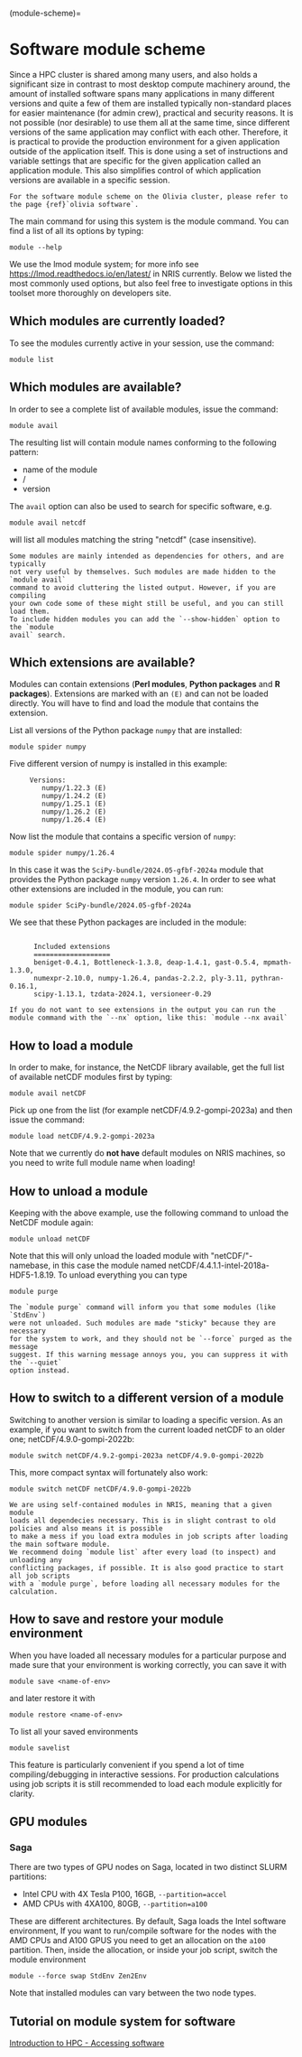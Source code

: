 (module-scheme)=

# Software module scheme

Since a HPC cluster is shared among many users, and also holds a significant size in contrast to most desktop compute machinery around, the amount of installed software spans many applications in many different versions and quite a few of them are installed typically non-standard places for easier maintenance (for admin crew), practical and security reasons. It is not possible (nor desirable) to use them all at the same time, since different versions of the same application may conflict with each other. Therefore, it is practical to provide the production environment for a given application outside of the application itself. This is done using a set of instructions and variable settings that are specific for the given application called an application module. This also simplifies control of which application versions are available in a specific session.

```{admonition} Important information
For the software module scheme on the Olivia cluster, please refer to the page {ref}`olivia software`.

```

The main command for using this system is the module command. You can find a list of all its options by typing:

	module --help

We use the lmod module system; for more info see <https://lmod.readthedocs.io/en/latest/> in NRIS currently. Below we listed the most commonly used options, but also feel free to investigate options in this toolset more thoroughly on developers site.


## Which modules are currently loaded?

To see the modules currently active in your session, use the command:

	module list


## Which modules are available?

In order to see a complete list of available modules, issue the command:

	module avail

The resulting list will contain module names conforming to the following pattern:

* name of the module
* /
* version

The `avail` option can also be used to search for specific software, e.g.

	module avail netcdf

will list all modules matching the string "netcdf" (case insensitive).

```{note}
Some modules are mainly intended as dependencies for others, and are typically
not very useful by themselves. Such modules are made hidden to the `module avail`
command to avoid cluttering the listed output. However, if you are compiling
your own code some of these might still be useful, and you can still load them.
To include hidden modules you can add the `--show-hidden` option to the `module
avail` search.
```

## Which extensions are available?

Modules can contain extensions (**Perl modules**, **Python packages** and **R packages**). 
Extensions are marked with an `(E)` and can not be loaded directly. You will have to find and load the module that contains the extension.

List all versions of the Python package `numpy` that are installed:

```
module spider numpy
```

Five different version of numpy is installed in this example:
```
     Versions:
        numpy/1.22.3 (E)
        numpy/1.24.2 (E)
        numpy/1.25.1 (E)
        numpy/1.26.2 (E)
        numpy/1.26.4 (E)

```

Now list the module that contains a specific version of `numpy`:

```
module spider numpy/1.26.4
```

In this case it was the `SciPy-bundle/2024.05-gfbf-2024a` module that provides the Python package `numpy` version `1.26.4`. In order to see what other extensions are included in the module, you can run:

```
module spider SciPy-bundle/2024.05-gfbf-2024a
```

We see that these Python packages are included in the module:
```

      Included extensions
      ===================
      beniget-0.4.1, Bottleneck-1.3.8, deap-1.4.1, gast-0.5.4, mpmath-1.3.0,
      numexpr-2.10.0, numpy-1.26.4, pandas-2.2.2, ply-3.11, pythran-0.16.1,
      scipy-1.13.1, tzdata-2024.1, versioneer-0.29
```

```{note}
If you do not want to see extensions in the output you can run the module command with the `--nx` option, like this: `module --nx avail`
```

## How to load a module

In order to make, for instance, the NetCDF library available, get the full list of available netCDF modules first by typing: 

	module avail netCDF

Pick up one from the list (for example netCDF/4.9.2-gompi-2023a) and then issue the command:

	module load netCDF/4.9.2-gompi-2023a

Note that we currently do **not have** default modules on NRIS machines, so you need to write full module name when loading!


## How to unload a module

Keeping with the above example, use the following command to unload the NetCDF module again:

	module unload netCDF

Note that this will only unload the loaded module with "netCDF/"-namebase, in this case the module named netCDF/4.4.1.1-intel-2018a-HDF5-1.8.19. To unload everything you can type

	module purge

```{note}
The `module purge` command will inform you that some modules (like `StdEnv`)
were not unloaded. Such modules are made "sticky" because they are necessary
for the system to work, and they should not be `--force` purged as the message
suggest. If this warning message annoys you, you can suppress it with the `--quiet`
option instead.
```


## How to switch to a different version of a module

Switching to another version is similar to loading a specific version. As an example, if you want to switch from the current loaded netCDF to an older one; netCDF/4.9.0-gompi-2022b:

	module switch netCDF/4.9.2-gompi-2023a netCDF/4.9.0-gompi-2022b

This, more compact syntax will fortunately also work:

	module switch netCDF netCDF/4.9.0-gompi-2022b

```{note}
We are using self-contained modules in NRIS, meaning that a given module
loads all dependecies necessary. This is in slight contrast to old policies and also means it is possible
to make a mess if you load extra modules in job scripts after loading the main software module.
We recommend doing `module list` after every load (to inspect) and unloading any
conflicting packages, if possible. It is also good practice to start all job scripts
with a `module purge`, before loading all necessary modules for the calculation.
```


## How to save and restore your module environment

When you have loaded all necessary modules for a particular purpose and made sure that
your environment is working correctly, you can save it with

	module save <name-of-env>

and later restore it with

	module restore <name-of-env>

To list all your saved environments

	module savelist

This feature is particularly convenient if you spend a lot of time compiling/debugging
in interactive sessions. For production calculations using job scripts it is still
recommended to load each module explicitly for clarity.


## GPU modules 

### Saga
There are two types of GPU nodes on Saga, located in two distinct SLURM partitions:

* Intel CPU  with 4X Tesla P100, 16GB, `--partition=accel`
* AMD CPUs with 4XA100, 80GB, `--partition=a100`

These are different architectures. By default, Saga loads the Intel software environment,
If you want to run/compile software for the nodes with the AMD CPUs and A100 GPUS 
you need to get an allocation on the `a100` partition. Then, inside the allocation,
or inside your job script, switch the module environment

```
module --force swap StdEnv Zen2Env

```  
Note that installed modules can vary between the two node types.


## Tutorial on module system for software
[Introduction to HPC - Accessing software](https://training.pages.sigma2.no/tutorials/hpc-intro/episodes/14-modules.html)
